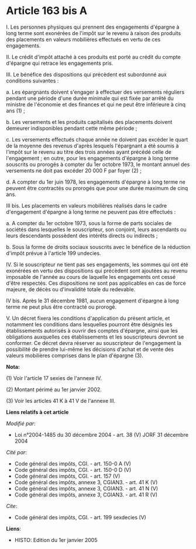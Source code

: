 # Article 163 bis A

I. Les personnes physiques qui prennent des engagements d'épargne à long terme sont exonérées de l'impôt sur le revenu à
raison des produits des placements en valeurs mobilières effectués en vertu de ces engagements. 

II. Le crédit d'impôt attaché à ces produits est porté au crédit du compte d'épargne qui retrace les engagements pris. 

III. Le bénéfice des dispositions qui précèdent est subordonné aux conditions suivantes : 

a. Les épargnants doivent s'engager à effectuer des versements réguliers pendant une période d'une durée minimale qui est
fixée par arrêté du ministre de l'économie et des finances et qui ne peut être inférieure à cinq ans (1) ; 

b. Les versements et les produits capitalisés des placements doivent demeurer indisponibles pendant cette même période ; 

c. Les versements effectués chaque année ne doivent pas excéder le quart de la moyenne des revenus d'après lesquels
l'épargnant a été soumis à l'impôt sur le revenu au titre des trois années ayant précédé celle de l'engagement ; en outre,
pour les engagements d'épargne à long terme souscrits ou prorogés à compter du 1er octobre 1973, le montant annuel des
versements ne doit pas excéder 20 000 F par foyer (2) ; 

d. A compter du 1er juin 1978, les engagements d'épargne à long terme ne peuvent être contractés ou prorogés que pour une
durée maximum de cinq ans. 

III bis. Les placements en valeurs mobilières réalisés dans le cadre d'engagement d'épargne à long terme ne peuvent pas être
effectués : 

a. A compter du 1er octobre 1973, sous la forme de parts sociales de sociétés dans lesquelles le souscripteur, son conjoint,
leurs ascendants ou leurs descendants possèdent des intérêts directs ou indirects ; 

b. Sous la forme de droits sociaux souscrits avec le bénéfice de la réduction d'impôt prévue à l'article 199 undecies. 

IV. Si le souscripteur ne tient pas ses engagements, les sommes qui ont été exonérées en vertu des dispositions qui précèdent
sont ajoutées au revenu imposable de l'année au cours de laquelle les engagements ont cessé d'être respectés. Ces
dispositions ne sont pas applicables en cas de force majeure, de décès ou d'invalidité totale du redevable. 

IV bis. Après le 31 décembre 1981, aucun engagement d'épargne à long terme ne peut plus être contracté ou prorogé. 

V. Un décret fixera les conditions d'application du présent article, et notamment les conditions dans lesquelles pourront
être désignés les établissements autorisés à ouvrir des comptes d'épargne, ainsi que les obligations auxquelles ces
établissements et les souscripteurs devront se conformer. Ce décret devra réserver au souscripteur de l'engagement la
possibilité de prendre lui-même les décisions d'achat et de vente des valeurs mobilières comprises dans le plan d'épargne
(3).

**Nota:**

(1) Voir l'article 17 sexies de l'annexe IV.

(2) Montant périmé au 1er janvier 2002.

(3) Voir les articles 41 K à 41 V de l'annexe III.

**Liens relatifs à cet article**

_Modifié par_:

  - Loi n°2004-1485 du 30 décembre 2004 - art. 38 (V) JORF 31 décembre 2004

_Cité par_:

  - Code général des impôts, CGI. - art. 150-0 A (V)
  - Code général des impôts, CGI. - art. 150-0 D (V)
  - Code général des impôts, CGI. - art. 157 (V)
  - Code général des impôts, annexe 3, CGIAN3. - art. 41 K (V)
  - Code général des impôts, annexe 3, CGIAN3. - art. 41 N (V)
  - Code général des impôts, annexe 3, CGIAN3. - art. 41 R (V)

_Cite_:

  - Code général des impôts, CGI. - art. 199 sexdecies (V)

**Liens**:

  - HISTO: Edition du 1er janvier 2005
